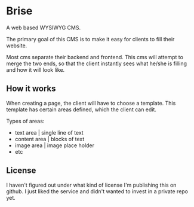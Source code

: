 # Brise

A web based WYSIWYG CMS.

The primary goal of this CMS is to make it easy for clients to fill their website. 

Most cms separate their backend and frontend. This cms will attempt to merge the two ends, so that the client instantly sees what he/she is filling and how it will look like. 

## How it works

When creating a page, the client will have to choose a template. This template has certain areas defined, which the client can edit.

Types of areas:

* text area | single line of text
* content area | blocks of text
* image area | image place holder
* etc

## License

I haven't figured out under what kind of license I'm publishing this on github. I just liked the service and didn't wanted to invest in a private repo yet.